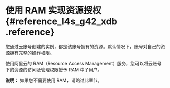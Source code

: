 # 使用 RAM 实现资源授权 {#reference_l4s_g42_xdb .reference}

您通过云账号创建的实例，都是该账号拥有的资源。默认情况下，账号对自己的资源拥有完整的操作权限。

使用阿里云的 RAM（Resource Access Management）服务，您可以将云账号下的资源的访问及管理权限授予 RAM 中子用户。

**说明：** 如果您不需要使用 RAM，请略过此章节。

